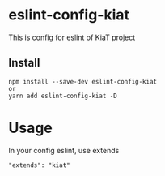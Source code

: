# eslint-config-kiat

This is config for eslint of KiaT project

## Install

````
npm install --save-dev eslint-config-kiat
or
yarn add eslint-config-kiat -D
````

# Usage
In your config eslint, use extends
````
"extends": "kiat"
````
